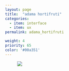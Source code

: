 ```yaml
---
layout: page
title:  "adama hortifruti"
categories:
  - item: interface
  - item: ux
permalink: adama_hortifruti

weight: 4
priority: 65
color: '#00a351'
---
```


<figure><img src="{{ site.baseurl }}/assets/hortifruti/proj_hortifruti.png"/></figure>
